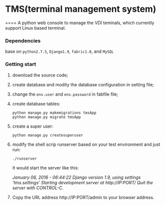 # TMS(terminal management system)
====
A python web console to manage the VDI teminals, which currently support Linux based terminal.

### Dependencies
base on `python2.7.5`, `Django1.9`, `fabric1.0`, and `MySQL`

### Getting start
1. download the source code;
2. create database and modity the database configuration in setting file;
3. change the `env.user` and `env.password` in fabfile file;
4. create database tables:
    ```
    python manage.py makemigrations tmsApp
    python manage.py migrate tmsApp
    ```
4. create a super user:
    ```
    python manage.py createsuperuser
    ```
5. modify the shell scrip runserver based on your test environment and just run:
    ```
    ./runserver
    ```
   It would start the server like this:

   *January 06, 2016 - 06:44:22*
   *Django version 1.9, using settings 'tms.settings'*
   *Starting development server at http://IP:PORT/*
   *Quit the server with CONTROL-C.*

6. Copy the URL address http://IP:PORT/admin to your browser address.
